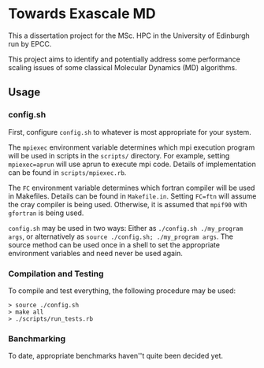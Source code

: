Towards Exascale MD
===================

This a dissertation project for the MSc. HPC in the University of Edinburgh run by EPCC.

This project aims to identify and potentially address some performance
scaling issues of some classical Molecular Dynamics (MD) algorithms.


Usage
-----

### config.sh ###

First, configure `config.sh` to whatever is most appropriate for your system.

The `mpiexec` environment variable determines which mpi execution program
will be used in scripts in the `scripts/` directory. For example, setting
`mpiexec=aprun` will use aprun to execute mpi code. Details of implementation
can be found in `scripts/mpiexec.rb`.

The `FC` environment variable determines which fortran compiler will be
used in Makefiles. Details can be found in `Makefile.in`. Setting
`FC=ftn` will assume the cray compiler is being used. Otherwise, it is assumed
that `mpif90` with `gfortran` is being used.

`config.sh` may be used in two ways: Either as `./config.sh ./my_program args`,
or alternatively as `source ./config.sh; ./my_program args`. The source method
can be used once in a shell to set the appropriate environment variables
and need never be used again.


### Compilation and Testing ###

To compile and test everything, the following procedure may be used:

    > source ./config.sh
    > make all
    > ./scripts/run_tests.rb


### Banchmarking ###

To date, appropriate benchmarks haven''t quite been decided yet.
